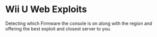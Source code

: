 # Wii U Web Exploits

Detecting which Firmware the console is on along with the region and offering the best exploit and closest server to you.
